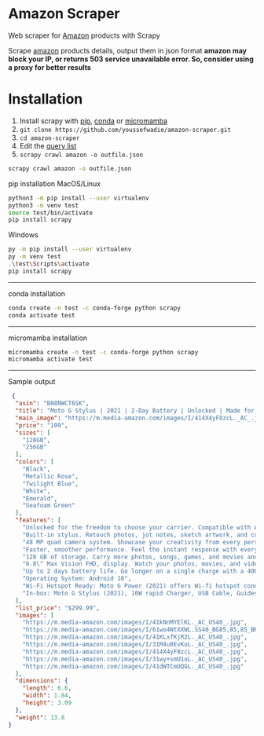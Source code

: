 # Amazon Scraper

ِWeb scraper for [Amazon](https://www.amazon.com) products with Scrapy

<p>
    Scrape <a href="https://www.amazon.com">amazon</a> products details, output them in json format
    <strong>amazon may block your IP, or returns 503 service unavailable error. So, consider using a proxy for better results</strong>
</p>

# Installation

1. Install scrapy with [pip](#pip_install), [conda](#conda_install) or [micromamba](#mamba_install)
2. `git clone https://github.com/youssefwadie/amazon-scraper.git`
3. `cd amazon-scraper`
4. Edit the [query list](/amazon_scraper/spiders/amazon.py#L6)
5. `scrapy crawl amazon -o outfile.json`

```bash
scrapy crawl amazon -o outfile.json
```

pip installation <a name="pip_install"></a>
MacOS/Linux

```bash
python3 -m pip install --user virtualenv
python3 -m venv test
source test/bin/activate
pip install scrapy
```

Windows

```bash
py -m pip install --user virtualenv
py -m venv test
.\test\Scripts\activate
pip install scrapy
```

---
conda installation <a name="conda_install"></a>

```bash
conda create -n test -c conda-forge python scrapy
conda activate test
```

---
micromamba installation<a name="mamba_install"></a>

```bash
micromamba create -n test -c conda-forge python scrapy
micromamba activate test
```

---
Sample output

```json
 {
  "asin": "B08NWCT6SK",
  "title": "Moto G Stylus | 2021 | 2-Day Battery | Unlocked | Made for US by Motorola | 4/128GB | 48MP Camera | White",
  "main_image": "https://m.media-amazon.com/images/I/414X4yF8zcL._AC_.jpg",
  "price": "199",
  "sizes": [
    "128GB",
    "256GB"
  ],
  "colors": [
    "Black",
    "Metallic Rose",
    "Twilight Blue",
    "White",
    "Emerald",
    "Seafoam Green"
  ],
  "features": [
    "Unlocked for the freedom to choose your carrier. Compatible with AT&T, Sprint, T-Mobile, and Verizon networks. Sim card not included. Customers may need to contact Sprint for activation on Sprints network.",
    "Built-in stylus. Retouch photos, jot notes, sketch artwork, and control a growing number of games and all apps with pinpoint precision.",
    "48 MP quad camera system. Showcase your creativity from every perspective, from ultra-wide angle shots to detailed close-ups and everything in between.",
    "Faster, smoother performance. Feel the instant response with every touch and tap of the stylus thanks to the Qualcomm Snapdragon 678 processor.",
    "128 GB of storage. Carry more photos, songs, games, and movies and never give storage a second thought.",
    "6.8\" Max Vision FHD, display. Watch your photos, movies, and video chats come to life on the biggest moto g display ever.",
    "Up to 2 days battery life. Go longer on a single charge with a 4000 mAh battery.",
    "Operating System: Android 10",
    "Wi-Fi Hotspot Ready: Moto G Power (2021) offers Wi-fi hotspot connectivity in 2.4 GHz , 5 GHz for the best experience.",
    "In-box: Moto G Stylus (2021), 10W rapid Charger, USB Cable, Guides, SIM tool"
  ],
  "list_price": "$299.99",
  "images": [
    "https://m.media-amazon.com/images/I/41kNnMYElKL._AC_US40_.jpg",
    "https://m.media-amazon.com/images/I/61wo4NtXXWL.SS40_BG85,85,85_BR-120_PKdp-play-icon-overlay__.jpg",
    "https://m.media-amazon.com/images/I/41KLxfKjR2L._AC_US40_.jpg",
    "https://m.media-amazon.com/images/I/31M4u0EvKoL._AC_US40_.jpg",
    "https://m.media-amazon.com/images/I/414X4yF8zcL._AC_US40_.jpg",
    "https://m.media-amazon.com/images/I/31wy+smU1uL._AC_US40_.jpg",
    "https://m.media-amazon.com/images/I/41dWTCmUQGL._AC_US40_.jpg"
  ],
  "dimensions": {
    "length": 6.6,
    "width": 1.84,
    "height": 3.09
  },
  "weight": 13.8
}
```